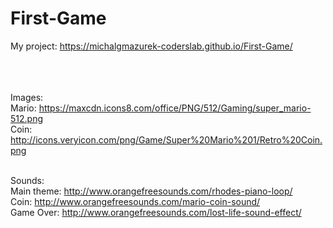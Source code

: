 # First-Game

My project: https://michalgmazurek-coderslab.github.io/First-Game/ <br><br><br><br>











Images:<br>
Mario: https://maxcdn.icons8.com/office/PNG/512/Gaming/super_mario-512.png<br>
Coin: http://icons.veryicon.com/png/Game/Super%20Mario%201/Retro%20Coin.png<br><br>

Sounds:<br>
Main theme: http://www.orangefreesounds.com/rhodes-piano-loop/<br>
Coin: http://www.orangefreesounds.com/mario-coin-sound/<br>
Game Over: http://www.orangefreesounds.com/lost-life-sound-effect/<br>
